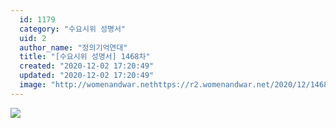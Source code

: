 ```yaml
---
  id: 1179
  category: "수요시위 성명서"
  uid: 2
  author_name: "정의기억연대"
  title: "[수요시위 성명서] 1468차"
  created: "2020-12-02 17:20:49"
  updated: "2020-12-02 17:20:49"
  image: "http://womenandwar.nethttps://r2.womenandwar.net/2020/12/1468%EC%B0%A8-%EC%88%98%EC%9A%94%EC%8B%9C%EC%9C%84-%EC%88%9C%EC%84%9C%EC%A7%80%EC%99%80-%EC%84%B1%EB%AA%85%EC%84%9C_%ED%95%9C%EA%B5%AD%EC%97%AC%EC%84%B1%EB%8B%A8%EC%B2%B4%EC%97%B0%ED%95%A9_%EC%B5%9C%EC%A2%85002.jpg"
---
```

![](http://womenandwar.nethttps://r2.womenandwar.net/2020/12/1468%EC%B0%A8-%EC%88%98%EC%9A%94%EC%8B%9C%EC%9C%84-%EC%88%9C%EC%84%9C%EC%A7%80%EC%99%80-%EC%84%B1%EB%AA%85%EC%84%9C_%ED%95%9C%EA%B5%AD%EC%97%AC%EC%84%B1%EB%8B%A8%EC%B2%B4%EC%97%B0%ED%95%A9_%EC%B5%9C%EC%A2%85002.jpg)